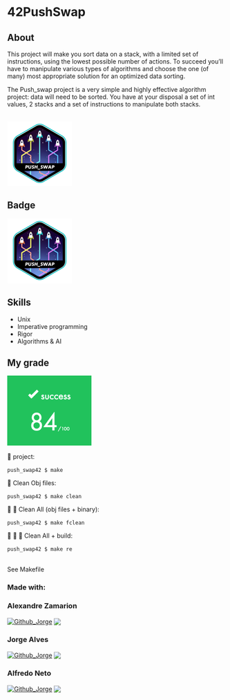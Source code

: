 # 42PushSwap  

## About
This project will make you sort data on a stack, with a limited set of instructions, using
the lowest possible number of actions. To succeed you’ll have to manipulate various
types of algorithms and choose the one (of many) most appropriate solution for an
optimized data sorting. </br>

The Push_swap project is a very simple and highly effective algorithm project: data will
need to be sorted. You have at your disposal a set of int values, 2 stacks and a set of
instructions to manipulate both stacks.</br></br>

![hemsi](./push_swap.png)</br>

## Badge
<img src="badge_push_swap.png">

## Skills
- Unix
- Imperative programming
- Rigor
- Algorithms & AI 

## My grade
<img src="score_push_swap.png">


🚧 project:<br/>
```
push_swap42 $ make
```
:shower: Clean Obj files:<br/>
```
push_swap42 $ make clean
```
:shower: :shower: Clean All (obj files + binary):<br/>
```
push_swap42 $ make fclean
```
:shower: :shower: 🚧 Clean All + build:<br/>
```
push_swap42 $ make re
```

<br/>See Makefile<br/>

### Made with: <br/>

### Alexandre Zamarion
<div style="display: inline_block">
 <a href="https://github.com/alezamarion" target="_blank"><img align="center" alt="Github_Jorge" height="30" width="30" src="https://cdn-icons-png.flaticon.com/128/1051/1051275.png" target="_blank"></a>
 <a href="https://www.linkedin.com/in/alexandre-zamarion-cepeda-a3766323a/" target="_blank"><img align="center"src="https://img.shields.io/badge/-LinkedIn-%230077B5?style=for-the-badge&logo=linkedin&logoColor=white" target="_blank"></a> 
</div>

### Jorge Alves
<div style="display: inline_block">
 <a href="https://github.com/jorgeedualves/jorgeedualves" target="_blank"><img align="center" alt="Github_Jorge" height="30" width="30" src="https://cdn-icons-png.flaticon.com/128/1051/1051275.png" target="_blank"></a>
 <a href="https://www.linkedin.com/in/jorge-eduardo-alves-094b4331/" target="_blank"><img align="center"src="https://img.shields.io/badge/-LinkedIn-%230077B5?style=for-the-badge&logo=linkedin&logoColor=white" target="_blank"></a> 
</div>

### Alfredo Neto
<div style="display: inline_block">
 <a href="https://github.com/Alfredo-Neto" target="_blank"><img align="center" alt="Github_Jorge" height="30" width="30" src="https://cdn-icons-png.flaticon.com/128/1051/1051275.png" target="_blank"></a>
 <a href="https://www.linkedin.com/in/alfredo-neto-a2515814b/" target="_blank"><img align="center"src="https://img.shields.io/badge/-LinkedIn-%230077B5?style=for-the-badge&logo=linkedin&logoColor=white" target="_blank"></a> 
</div>

